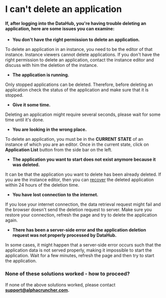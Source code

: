 # I can't delete an application

#### If, after logging into the DataHub, you're having trouble deleting an application, here are some issues you can examine:

* **You don't have the right permission to delete an application.**

To delete an application in an instance, you need to be the editor of that instance. Instance viewers cannot delete applications. If you don't have the right permission to delete an application, contact the instance editor and discuss with him the deletion of the instance.

* **The application is running.**

Only stopped applications can be deleted. Therefore, before deleting an application check the status of the application and make sure that it is stopped.

* **Give it some time.**

Deleting an application might require several seconds, please wait for some time until it's done.

* **You are looking in the wrong place.**

To delete an application, you must be in the **CURRENT STATE** of an instance of which you are an editor. Once in the current state, click on **Application List** button from the side bar on the left.

* **The application you want to start does not exist anymore because it was deleted.**

It can be that the application you want to delete has been already deleted. If you are the instance editor, then you can [recover](../authorization-issues/accidental-data-loss/deleted-an-application-by-mistake.md) the deleted application within 24 hours of the deletion time.

* **You have lost connection to the internet.**

If you lose your internet connection, the data retrieval request might fail and the browser doesn't send the deletion request to server. Make sure you restore your connection,  refresh the page and try to delete the application again.

* **There has been a server-side error and the application deletion request was not properly processed by DataHub.**

In some cases, it might happen that a server-side error occurs such that the application data is not served properly, making it impossible to start the application. Wait for a few minutes, refresh the page and then try to start the application.  


### None of these solutions worked - how to proceed?

If none of the above solutions worked, please contact **support@alphacruncher.com.**

